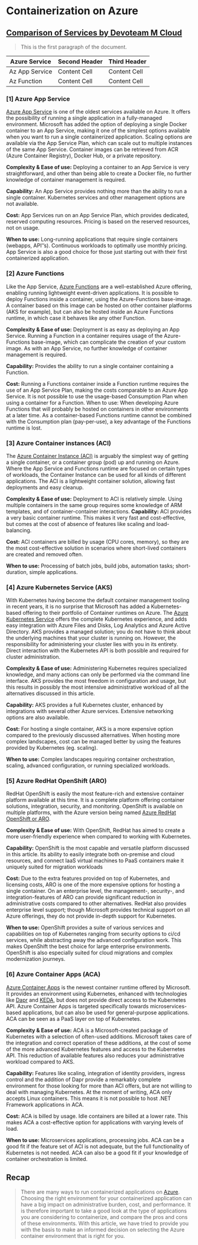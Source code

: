 # Containerization on Azure

## [Comparison of Services by Devoteam M Cloud](https://mcloud.devoteam.com/expert-view/containerization-on-azure-a-comparison-of-services/)

> This is the first paragraph of the document.

| Azure Service  | Second Header | Third Header |
| ------------   | ------------- | ------------ |
| Az App Service | Content Cell  | Content Cell |
| Az Function    | Content Cell  | Content Cell |

### [1] Azure App Service

[Azure App Service](https://azure.microsoft.com/nl-nl/services/app-service/) is one of the oldest services available on Azure. It offers the possibility of running a single application in a fully-managed environment. Microsoft has added the option of deploying a single Docker container to an App Service, making it one of the simplest options available when you want to run a single containerized application. Scaling options are available via the App Service Plan, which can scale out to multiple instances of the same App Service. Container images can be retrieved from ACR (Azure Container Registry), Docker Hub, or a private repository.

**Complexity & Ease of use:** Deploying a container to an App Service is very straightforward, and other than being able to create a Docker file, no further knowledge of container management is required.

**Capability:** An App Service provides nothing more than the ability to run a single container. Kubernetes services and other management options are not available.

**Cost:** App Services run on an App Service Plan, which provides dedicated, reserved computing resources. Pricing is based on the reserved resources, not on usage.

**When to use:** Long-running applications that require single containers (webapps, API’’s). Continuous workloads to optimally use monthly pricing. App Service is also a good choice for those just starting out with their first containerized application.

### [2] Azure Functions

Like the App Service, [Azure Functions](https://docs.microsoft.com/en-us/azure/azure-functions/) are a well-established Azure offering, enabling running lightweight event-driven applications. It is possible to deploy Functions inside a container, using the Azure-Functions base-image. A container based on this image can be hosted on other container platforms (AKS for example), but can also be hosted inside an Azure Functions runtime, in which case it behaves like any other Function.

**Complexity & Ease of use:** Deployment is as easy as deploying an App Service. Running a Function in a container requires usage of the Azure-Functions base-image, which can complicate the creation of your custom image. As with an App Service, no further knowledge of container management is required.

**Capability:** Provides the ability to run a single container containing a Function.

**Cost:** Running a Functions container inside a Function runtime requires the use of an App Service Plan, making the costs comparable to an Azure App Service. It is not possible to use the usage-based Consumption Plan when using a container for a Function.
When to use: When developing Azure Functions that will probably be hosted on containers in other environments at a later time. As a container-based Functions runtime cannot be combined with the Consumption plan (pay-per-use), a key advantage of the Functions runtime is lost.

### [3] Azure Container instances (ACI)

The [Azure Container Instance (ACI)](https://azure.microsoft.com/nl-nl/services/container-instances/) is arguably the simplest way of getting a single container, or a container group (pod) up and running on Azure. Where the App Service and Functions runtime are focused on certain types of workloads, the Container Instance can be used for all kinds of different applications. The ACI is a lightweight container solution, allowing fast deployments and easy cleanup.

**Complexity & Ease of use:** Deployment to ACI is relatively simple. Using multiple containers in the same group requires some knowledge of ARM templates, and of container-container interactions.
**Capability:** ACI provides a very basic container runtime. This makes it very fast and cost-effective, but comes at the cost of absence of features like scaling and load-balancing.

**Cost:** ACI containers are billed by usage (CPU cores, memory), so they are the most cost-effective solution in scenarios where short-lived containers are created and removed often.

**When to use:** Processing of batch jobs, build jobs, automation tasks; short-duration, simple applications.

### [4] Azure Kubernetes Service (AKS)

With Kubernetes having become the default container management tooling in recent years, it is no surprise that Microsoft has added a Kubernetes-based offering to their portfolio of Container runtimes on Azure. The [Azure Kubernetes Service](https://azure.microsoft.com/en-us/services/kubernetes-service/) offers the complete Kubernetes experience, and adds easy integration with Azure Files and Disks, Log Analytics and Azure Active Directory. AKS provides a managed solution; you do not have to think about the underlying machines that your cluster is running on. However, the responsibility for administering your cluster lies with you in its entirety. Direct interaction with the Kubernetes API is both possible and required for cluster administration.

**Complexity & Ease of use:** Administering Kubernetes requires specialized knowledge, and many actions can only be performed via the command line interface. AKS provides the most freedom in configuration and usage, but this results in possibly the most intensive administrative workload of all the alternatives discussed in this article.

**Capability:** AKS provides a full Kubernetes cluster, enhanced by integrations with several other Azure services. Extensive networking options are also available.

**Cost:** For hosting a single container, AKS is a more expensive option compared to the previously discussed alternatives. When hosting more complex landscapes, cost can be managed better by using the features provided by Kubernetes (eg. scaling).

**When to use:** Complex landscapes requiring container orchestration, scaling, advanced configuration, or running specialized workloads.

### [5] Azure RedHat OpenShift (ARO)

RedHat OpenShift is easily the most feature-rich and extensive container platform available at this time. It is a complete platform offering container solutions, integration, security, and monitoring. OpenShift is available on multiple platforms, with the Azure version being named [Azure RedHat OpenShift or ARO](https://azure.microsoft.com/nl-nl/services/openshift/).

**Complexity & Ease of use:** With OpenShift, RedHat has aimed to create a more user-friendly experience when compared to working with Kubernetes.

**Capability:** OpenShift is the most capable and versatile platform discussed in this article. Its ability to easily integrate both on-premise and cloud resources, and connect IaaS virtual machines to PaaS containers make it uniquely suited for migration workloads

**Cost:** Due to the extra features provided on top of Kubernetes, and licensing costs, ARO is one of the more expensive options for hosting a single container. On an enterprise level, the management-, security-, and integration-features of ARO can provide significant reduction in administrative costs compared to other alternatives. RedHat also provides enterprise level support; though Microsoft provides technical support on all Azure offerings, they do not provide in-depth support for Kubernetes.

**When to use:** OpenShift provides a suite of various services and capabilities on top of Kubernetes ranging from security options to ci/cd services, while abstracting away the advanced configuration work. This makes OpenShift the best choice for large enterprise environments. OpenShift is also especially suited for cloud migrations and complex modernization journeys.

### [6] Azure Container Apps (ACA)

[Azure Container Apps](https://azure.microsoft.com/en-us/services/container-apps/) is the newest container runtime offered by Microsoft. It provides an environment using Kubernetes, enhanced with technologies like [Dapr](https://dapr.io/) and [KEDA](https://keda.sh/), but does not provide direct access to the Kubernetes API. Azure Container Apps is targeted specifically towards microservices-based applications, but can also be used for general-purpose applications. ACA can be seen as a PaaS layer on top of Kubernetes.

**Complexity & Ease of use:** ACA is a Microsoft-created package of Kubernetes with a selection of often-used additions. Microsoft takes care of the integration and correct operation of these additions, at the cost of some of the more advanced Kubernetes features and access to the Kubernetes API. This reduction of available features also reduces your administrative workload compared to AKS.

**Capability:** Features like scaling, integration of identity providers, ingress control and the addition of Dapr provide a remarkably complete environment for those looking for more than ACI offers, but are not willing to deal with managing Kubernetes. At the moment of writing, ACA only accepts Linux containers. This means it is not possible to host .NET Framework applications in ACA.

**Cost:** ACA is billed by usage. Idle containers are billed at a lower rate. This makes ACA a cost-effective option for applications with varying levels of load.

**When to use:** Microservices applications, processing jobs. ACA can be a good fit if the feature set of ACI is not adequate, but the full functionality of Kubernetes is not needed. ACA can also be a good fit if your knowledge of container orchestration is limited.

## Recap

> There are many ways to run containerized applications on [Azure](https://azure.microsoft.com/nl-nl/). Choosing the right environment for your containerized application can have a big impact on administrative burden, cost, and performance. It is therefore important to take a good look at the type of applications you are considering to containerize, and compare the pros and cons of these environments. With this article, we have tried to provide you with the basis to make an informed decision on selecting the Azure container environment that is right for you.